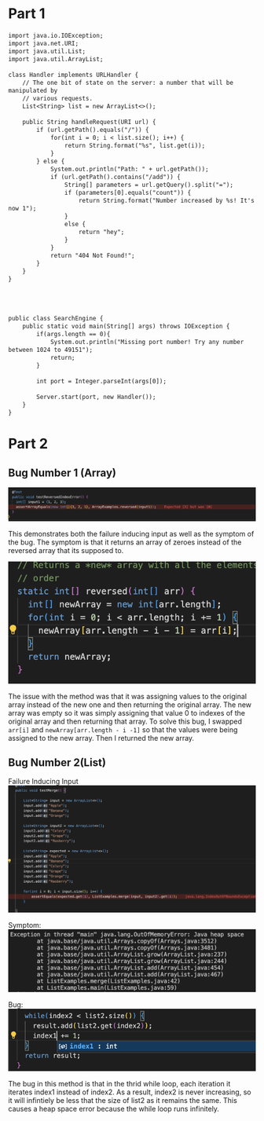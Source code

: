  # Part 1

```
import java.io.IOException;
import java.net.URI;
import java.util.List;
import java.util.ArrayList;

class Handler implements URLHandler {
    // The one bit of state on the server: a number that will be manipulated by
    // various requests.
    List<String> list = new ArrayList<>();

    public String handleRequest(URI url) {
        if (url.getPath().equals("/")) {
            for(int i = 0; i < list.size(); i++) {
                return String.format("%s", list.get(i));
            }
        } else {
            System.out.println("Path: " + url.getPath());
            if (url.getPath().contains("/add")) {
                String[] parameters = url.getQuery().split("=");
                if (parameters[0].equals("count")) {
                    return String.format("Number increased by %s! It's now 1");
                }
                else {
                    return "hey";
                }
            }
            return "404 Not Found!";
        }
    }
}




public class SearchEngine {
    public static void main(String[] args) throws IOException {
        if(args.length == 0){
            System.out.println("Missing port number! Try any number between 1024 to 49151");
            return;
        }

        int port = Integer.parseInt(args[0]);

        Server.start(port, new Handler());
    }
}
```










 # Part 2

## Bug Number 1 (Array)
 !['Failure Inducing input'](failureinput1.png)

 This demonstrates both the failure inducing input as well as the symptom of the bug. The symptom is that it returns an array of zeroes instead of the reversed array that its supposed to. 

 ![Bug Fix](bug_fixed1.png)

 The issue with the method was that it was assigning values to the original array instead of the new one and then returning the original array. The new array was empty so it was simply assigning that value 0 to indexes of the original array and then returning that array. To solve this bug, I swapped `arr[i]` and `newArray[arr.length - i -1]` so that the values were being assigned to the new array. Then I returned the new array. 

 ## Bug Number 2(List)

Failure Inducing Input
 !['Failure Inducing Input'](failureinput2.png)

Symptom:
 !["Symptom"](symptom2.png)

 Bug:
 ![bug2](bug2.png)

 The bug in this method is that in the thrid while loop, each iteration it iterates index1 instead of index2. As a result, index2 is never increasing, so it will infintiely be less that the size of list2 as it remains the same. This causes a heap space error because the while loop runs infinitely. 


